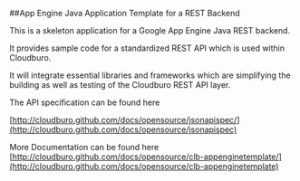 ##App Engine Java Application Template for a REST Backend

This is a skeleton application for a Google App Engine Java REST backend.

It provides sample code for a standardized REST API which is used within Cloudburo. 

It will integrate essential libraries and frameworks which are simplifying the building as well as testing of the Cloudburo REST API layer.

The API specification can be found here

[http://cloudburo.github.com/docs/opensource/jsonapispec/](http://cloudburo.github.com/docs/opensource/jsonapispec)

More Documentation can be found here
[http://cloudburo.github.com/docs/opensource/clb-appenginetemplate/](http://cloudburo.github.com/docs/opensource/clb-appenginetemplate)
